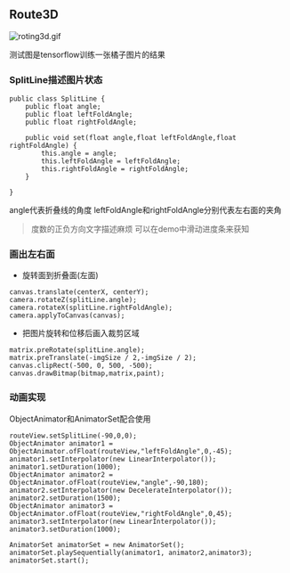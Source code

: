 ## Route3D 
![roting3d.gif](http://upload-images.jianshu.io/upload_images/2826549-9c039c36691867e9.gif?imageMogr2/auto-orient/strip)

测试图是tensorflow训练一张橘子图片的结果
### SplitLine描述图片状态
    
```
public class SplitLine {
    public float angle;
    public float leftFoldAngle;
    public float rightFoldAngle;

    public void set(float angle,float leftFoldAngle,float rightFoldAngle) {
        this.angle = angle;
        this.leftFoldAngle = leftFoldAngle;
        this.rightFoldAngle = rightFoldAngle;
    }

}
```
angle代表折叠线的角度
leftFoldAngle和rightFoldAngle分别代表左右面的夹角

> 度数的正负方向文字描述麻烦 可以在demo中滑动进度条来获知

### 画出左右面
* 旋转面到折叠面(左面)

```
canvas.translate(centerX, centerY);
camera.rotateZ(splitLine.angle);
camera.rotateX(splitLine.rightFoldAngle);
camera.applyToCanvas(canvas);
```

* 把图片旋转和位移后画入裁剪区域

```
matrix.preRotate(splitLine.angle);
matrix.preTranslate(-imgSize / 2,-imgSize / 2);
canvas.clipRect(-500, 0, 500, -500);
canvas.drawBitmap(bitmap,matrix,paint);
```
### 动画实现

ObjectAnimator和AnimatorSet配合使用
```
routeView.setSplitLine(-90,0,0);
ObjectAnimator animator1 = ObjectAnimator.ofFloat(routeView,"leftFoldAngle",0,-45);
animator1.setInterpolator(new LinearInterpolator());
animator1.setDuration(1000);
ObjectAnimator animator2 = ObjectAnimator.ofFloat(routeView,"angle",-90,180);
animator2.setInterpolator(new DecelerateInterpolator());
animator2.setDuration(1500);
ObjectAnimator animator3 = ObjectAnimator.ofFloat(routeView,"rightFoldAngle",0,45);
animator3.setInterpolator(new LinearInterpolator());
animator3.setDuration(1000);

AnimatorSet animatorSet = new AnimatorSet();
animatorSet.playSequentially(animator1, animator2,animator3);
animatorSet.start();
```


